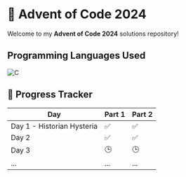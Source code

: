 # 🎄 Advent of Code 2024

Welcome to my **Advent of Code 2024** solutions repository!

## Programming Languages Used
![C](https://img.shields.io/badge/Language-C-blue?style=for-the-badge&logo=c)



## 🌟 Progress Tracker

| Day     | Part 1 | Part 2 |
|---------|--------|--------|
| Day 1 - Historian Hysteria  | ✅      |  ✅      |
| Day 2   | ✅      | ✅       |
| Day 3   | 🕒      | 🕒      |
| ...     | ...    | ...    |

